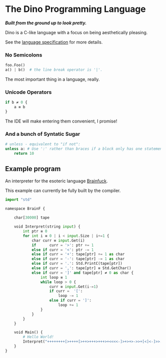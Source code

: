# The Dino Programming Language
**_Built from the ground up to look pretty._**

Dino is a C-like language with a focus on being aesthetically pleasing.

See the [language specification](https://docs.google.com/document/d/11jGM8cC0KQR9h4z7kOGGzQrC-q2TgwGZS2JI9Ti4QCI) for more details.

### No Semicolons

```python
foo.Foo()
a() | b()  # the line break operator is '|'.
```

The most important thing in a language, really.

### Unicode Operators

```python
if b ≠ 0 {
    a ≡ b
}
```

The IDE will make entering them convenient, I promise!

### And a bunch of Syntatic Sugar

```perl
# unless - equivalent to "if not":
unless a: # Use ':' rather than braces if a block only has one statement
    return 10
```

## Example program

An interpreter for the esoteric language [Brainfuck](https://en.wikipedia.org/wiki/Brainfuck). 

This example can currently be fully built by the compiler.

```python
import "std"

namespace BrainF {
    
    char[30000] tape

    void Interpret(string input) {
        int ptr ≡ 0
        for int i ≡ 0 | i < input.Size | i+=1 {
            char curr ≡ input.Get(i)
            if      curr = '>': ptr += 1
            else if curr = '<': ptr -= 1
            else if curr = '+': tape[ptr] += 1 as char
            else if curr = '-': tape[ptr] -= 1 as char
            else if curr = '.': Std.PrintC(tape[ptr])
            else if curr = ',': tape[ptr] ≡ Std.GetChar()
            else if curr = ']' and tape[ptr] ≠ 0 as char {
                int loop ≡ 1
                while loop > 0 {
                    curr ≡ input.Get(i-=1)
                    if curr =  '[':
                        loop -= 1
                    else if curr = ']':
                        loop += 1
                }
            }
        }
    }

    void Main() {
        # Hello World!
        Interpret("++++++++[>++++[>++>+++>+++>+<<<<-]>+>+>->>+[<]<-]>>.>---.+++++++..+++.>>.<-.<.+++.------.--------.>>+.>++.")
    }
}
```